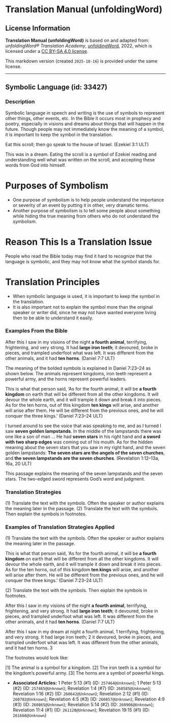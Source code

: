 # Translation Manual (unfoldingWord)

## License Information

**Translation Manual (unfoldingWord)** is based on and adapted from: _unfoldingWord® Translation Academy_, [unfoldingWord](https://unfoldingword.org/utw), 2022, which is licensed under a [CC BY-SA 4.0 license](https://creativecommons.org/licenses/by-sa/4.0/legalcode.en).

This markdown version (created `2025-10-16`) is provided under the same license.



--------------------------------

## Symbolic Language (id: 33427)

### Description

Symbolic language in speech and writing is the use of symbols to represent other things, other events, etc. In the Bible it occurs most in prophecy and poetry, especially in visions and dreams about things that will happen in the future. Though people may not immediately know the meaning of a symbol, it is important to keep the symbol in the translation.

Eat this scroll; then go speak to the house of Israel. (Ezekiel 3:1 ULT)

This was in a dream. Eating the scroll is a symbol of Ezekiel reading and understanding well what was written on the scroll, and accepting these words from God into himself.

Purposes of Symbolism
=====================

* One purpose of symbolism is to help people understand the importance or severity of an event by putting it in other, very dramatic terms.
* Another purpose of symbolism is to tell some people about something while hiding the true meaning from others who do not understand the symbolism.

Reason This Is a Translation Issue
==================================

People who read the Bible today may find it hard to recognize that the language is symbolic, and they may not know what the symbol stands for.

Translation Principles
======================

* When symbolic language is used, it is important to keep the symbol in the translation.
* It is also important not to explain the symbol more than the original speaker or writer did, since he may not have wanted everyone living then to be able to understand it easily.

### Examples From the Bible

After this I saw in my visions of the night **a fourth animal**, terrifying, frightening, and very strong. It had **large iron teeth**; it devoured, broke in pieces, and trampled underfoot what was left. It was different from the other animals, and it had **ten horns**. (Daniel 7:7 ULT)

The meaning of the bolded symbols is explained in Daniel 7:23–24 as shown below. The animals represent kingdoms, iron teeth represent a powerful army, and the horns represent powerful leaders.

This is what that person said, ‘As for the fourth animal, it will be **a fourth kingdom** on earth that will be different from all the other kingdoms. It will devour the whole earth, and it will trample it down and break it into pieces. As for the ten horns, out of this kingdom **ten kings** will arise, and another will arise after them. He will be different from the previous ones, and he will conquer the three kings.’ (Daniel 7:23–24 ULT)

I turned around to see the voice that was speaking to me, and as I turned I saw **seven golden lampstands**. In the middle of the lampstands there was one like a son of man … He had **seven stars** in his right hand and **a sword with two sharp edges** was coming out of his mouth. As for the hidden meaning about the seven stars that you saw in my right hand, and the seven golden lampstands: **The seven stars are the angels of the seven churches**, and **the seven lampstands are the seven churches**. (Revelation 1:12–13a, 16a, 20 ULT)

This passage explains the meaning of the seven lampstands and the seven stars. The two\-edged sword represents God’s word and judgment.

### Translation Strategies

(1\) Translate the text with the symbols. Often the speaker or author explains the meaning later in the passage. (2\) Translate the text with the symbols. Then explain the symbols in footnotes.

### Examples of Translation Strategies Applied

(1\) Translate the text with the symbols. Often the speaker or author explains the meaning later in the passage.

This is what that person said, ‘As for the fourth animal, it will be **a fourth kingdom** on earth that will be different from all the other kingdoms. It will devour the whole earth, and it will trample it down and break it into pieces. As for the ten horns, out of this kingdom **ten kings** will arise, and another will arise after them. He will be different from the previous ones, and he will conquer the three kings.’ (Daniel 7:23–24 ULT)

(2\) Translate the text with the symbols. Then explain the symbols in footnotes.

After this I saw in my visions of the night **a fourth animal**, terrifying, frightening, and very strong. It had **large iron teeth**; it devoured, broke in pieces, and trampled underfoot what was left. It was different from the other animals, and it had **ten horns**. (Daniel 7:7 ULT)

After this I saw in my dream at night a fourth animal, 1 terrifying, frightening, and very strong. It had large iron teeth; 2 it devoured, broke in pieces, and trampled underfoot what was left. It was different from the other animals, and it had ten horns. 3

The footnotes would look like:

\[1] The animal is a symbol for a kingdom. \[2] The iron teeth is a symbol for the kingdom’s powerful army. \[3] The horns are a symbol of powerful kings.

* **Associated Articles:** 1 Peter 5:13 (#1) (ID: `257464@Unknown`); 1 Peter 5:13 (#2) (ID: `257465@Unknown`); Revelation 1:4 (#7) (ID: `260585@Unknown`); Revelation 1:16 (#2) (ID: `260642@Unknown`); Revelation 2:12 (#1) (ID: `260702@Unknown`); Revelation 4:5 (#3) (ID: `260857@Unknown`); Revelation 4:9 (#3) (ID: `260865@Unknown`); Revelation 5:14 (#2) (ID: `260906@Unknown`); Revelation 11:4 (#1) (ID: `261128@Unknown`); Revelation 19:15 (#1) (ID: `261668@Unknown`)

